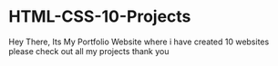 # HTML-CSS-10-Projects
Hey There, Its My Portfolio Website where i have created 10 websites
please check out all my projects thank you 
